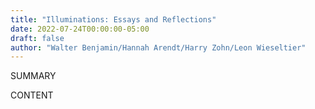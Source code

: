```yaml
---
title: "Illuminations: Essays and Reflections"
date: 2022-07-24T00:00:00-05:00
draft: false
author: "Walter Benjamin/Hannah Arendt/Harry Zohn/Leon Wieseltier"
---
```


SUMMARY

<!--more-->

CONTENT